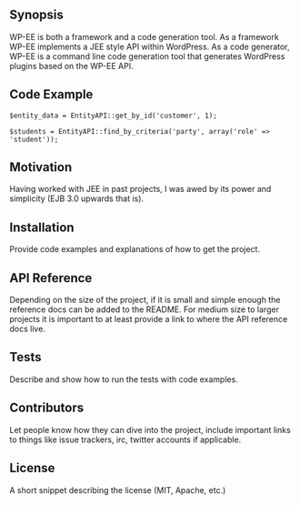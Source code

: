 ## Synopsis

WP-EE is both a framework and a code generation tool. As a framework WP-EE implements a JEE style API within WordPress. As a code generator, WP-EE is a command line code generation tool that generates WordPress plugins based on the WP-EE API.

## Code Example

```
$entity_data = EntityAPI::get_by_id('customer', 1);

$students = EntityAPI::find_by_criteria('party', array('role' => 'student'));
```

## Motivation

Having worked with JEE in past projects, I was awed by its power and simplicity (EJB 3.0 upwards that is).

## Installation

Provide code examples and explanations of how to get the project.

## API Reference

Depending on the size of the project, if it is small and simple enough the reference docs can be added to the README. For medium size to larger projects it is important to at least provide a link to where the API reference docs live.

## Tests

Describe and show how to run the tests with code examples.

## Contributors

Let people know how they can dive into the project, include important links to things like issue trackers, irc, twitter accounts if applicable.

## License

A short snippet describing the license (MIT, Apache, etc.)
